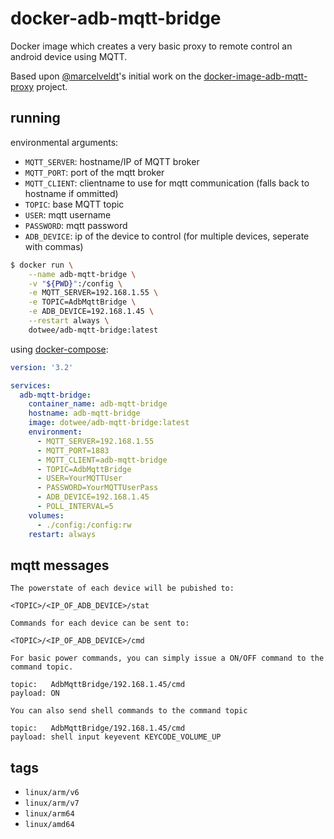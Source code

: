# docker-adb-mqtt-bridge

Docker image which creates a very basic proxy to remote control an android device using MQTT.  

Based upon [@marcelveldt](https://github.com/marcelveldt)'s initial work on the [docker-image-adb-mqtt-proxy](https://github.com/marcelveldt/docker-image-adb-mqtt-proxy) project.

## running

environmental arguments:

- `MQTT_SERVER`: hostname/IP of MQTT broker
- `MQTT_PORT`: port of the mqtt broker
- `MQTT_CLIENT`: clientname to use for mqtt communication (falls back to hostname if ommitted)
- `TOPIC`: base MQTT topic
- `USER`: mqtt username
- `PASSWORD`: mqtt password
- `ADB_DEVICE`: ip of the device to control (for multiple devices, seperate with commas)

```bash
$ docker run \
    --name adb-mqtt-bridge \
    -v "${PWD}":/config \
    -e MQTT_SERVER=192.168.1.55 \
    -e TOPIC=AdbMqttBridge \
    -e ADB_DEVICE=192.168.1.45 \
    --restart always \
    dotwee/adb-mqtt-bridge:latest
```

using [docker-compose](./docker-compose.yml):

```yaml
version: '3.2'

services:
  adb-mqtt-bridge:
    container_name: adb-mqtt-bridge
    hostname: adb-mqtt-bridge
    image: dotwee/adb-mqtt-bridge:latest
    environment:
      - MQTT_SERVER=192.168.1.55
      - MQTT_PORT=1883
      - MQTT_CLIENT=adb-mqtt-bridge
      - TOPIC=AdbMqttBridge
      - USER=YourMQTTUser
      - PASSWORD=YourMQTTUserPass
      - ADB_DEVICE=192.168.1.45
      - POLL_INTERVAL=5
    volumes:
      - ./config:/config:rw
    restart: always
```

## mqtt messages


```
The powerstate of each device will be pubished to:

<TOPIC>/<IP_OF_ADB_DEVICE>/stat
```


```
Commands for each device can be sent to:

<TOPIC>/<IP_OF_ADB_DEVICE>/cmd
```

```
For basic power commands, you can simply issue a ON/OFF command to the command topic.

topic:   AdbMqttBridge/192.168.1.45/cmd
payload: ON
```

```
You can also send shell commands to the command topic

topic:   AdbMqttBridge/192.168.1.45/cmd
payload: shell input keyevent KEYCODE_VOLUME_UP
```

## tags

- `linux/arm/v6`
- `linux/arm/v7`
- `linux/arm64`
- `linux/amd64`
